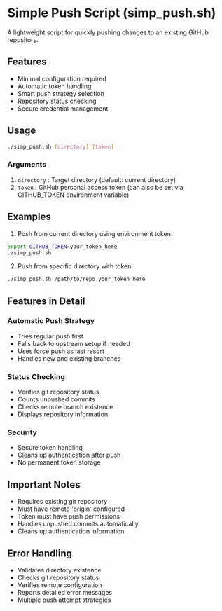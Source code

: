 # Simple Push Script (simp_push.sh)

A lightweight script for quickly pushing changes to an existing GitHub repository.

## Features

- Minimal configuration required
- Automatic token handling
- Smart push strategy selection
- Repository status checking
- Secure credential management

## Usage

```bash
./simp_push.sh [directory] [token]
```

### Arguments

1. `directory` : Target directory (default: current directory)
2. `token` : GitHub personal access token (can also be set via GITHUB_TOKEN environment variable)

## Examples

1. Push from current directory using environment token:
```bash
export GITHUB_TOKEN=your_token_here
./simp_push.sh
```

2. Push from specific directory with token:
```bash
./simp_push.sh /path/to/repo your_token_here
```

## Features in Detail

### Automatic Push Strategy
- Tries regular push first
- Falls back to upstream setup if needed
- Uses force push as last resort
- Handles new and existing branches

### Status Checking
- Verifies git repository status
- Counts unpushed commits
- Checks remote branch existence
- Displays repository information

### Security
- Secure token handling
- Cleans up authentication after push
- No permanent token storage

## Important Notes

- Requires existing git repository
- Must have remote 'origin' configured
- Token must have push permissions
- Handles unpushed commits automatically
- Cleans up authentication information

## Error Handling

- Validates directory existence
- Checks git repository status
- Verifies remote configuration
- Reports detailed error messages
- Multiple push attempt strategies
